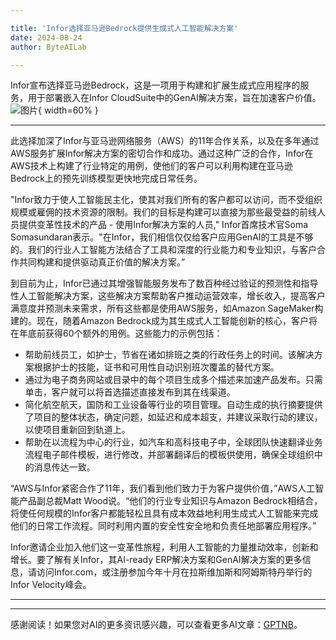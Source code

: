 ```yaml
---

title: 'Infor选择亚马逊Bedrock提供生成式人工智能解决方案'
date: 2024-08-24
author: ByteAILab

---
```


Infor宣布选择亚马逊Bedrock，这是一项用于构建和扩展生成式应用程序的服务，用于部署嵌入在Infor CloudSuite中的GenAI解决方案，旨在加速客户价值。![图片](https://ai-techpark.com/wp-content/uploads/2024/08/Infor-S-960x540.jpg){ width=60% }

---
此选择加深了Infor与亚马逊网络服务（AWS）的11年合作关系，以及在多年通过AWS服务扩展Infor解决方案的密切合作和成功。通过这种广泛的合作，Infor在AWS技术上构建了行业特定的用例，使他们的客户可以利用构建在亚马逊Bedrock上的预先训练模型更快地完成日常任务。

"Infor致力于使人工智能民主化，使其对我们所有的客户都可以访问，而不受组织规模或雇佣的技术资源的限制。我们的目标是构建可以直接为那些最受益的前线人员提供变革性技术的产品 - 使用Infor解决方案的人员," Infor首席技术官Soma Somasundaran表示。"在Infor，我们相信仅仅给客户应用GenAI的工具是不够的。我们的行业人工智能方法结合了工具和深度的行业能力和专业知识，与客户合作共同构建和提供驱动真正价值的解决方案。”

到目前为止，Infor已通过其增强智能服务发布了数百种经过验证的预测性和指导性人工智能解决方案，这些解决方案帮助客户推动运营效率，增长收入，提高客户满意度并预测未来需求，所有这些都是使用AWS服务，如Amazon SageMaker构建的。现在，随着Amazon Bedrock成为其生成式人工智能创新的核心，客户将在年底前获得60个额外的用例。这些能力的示例包括：

- 帮助前线员工，如护士，节省在诸如排班之类的行政任务上的时间。该解决方案根据护士的技能，证书和可用性自动识别班次覆盖的替代方案。
- 通过为电子商务网站或目录中的每个项目生成多个描述来加速产品发布。只需单击，客户就可以将首选描述直接发布到其在线渠道。
- 简化航空航天，国防和工业设备等行业的项目管理。自动生成的执行摘要提供了项目的整体状态，确定问题，如延迟和成本超支，并建议采取行动的建议，以使项目重新回到轨道上。
- 帮助在以流程为中心的行业，如汽车和高科技电子中，全球团队快速翻译业务流程电子邮件模板，进行修改，并部署翻译后的模板供使用，确保全球组织中的消息传达一致。

“AWS与Infor紧密合作了11年，我们看到他们致力于为客户提供价值，”AWS人工智能产品副总裁Matt Wood说。“他们的行业专业知识与Amazon Bedrock相结合，将使任何规模的Infor客户都能轻松且具有成本效益地利用生成式人工智能来完成他们的日常工作流程。同时利用内置的安全性安全地和负责任地部署应用程序。”

Infor邀请企业加入他们这一变革性旅程，利用人工智能的力量推动效率，创新和增长。要了解有关Infor，其AI-ready ERP解决方案和GenAI解决方案的更多信息，请访问Infor.com，或注册参加今年十月在拉斯维加斯和阿姆斯特丹举行的Infor Velocity峰会。


---
---
感谢阅读！如果您对AI的更多资讯感兴趣，可以查看更多AI文章：[GPTNB](https://gptnb.com)。